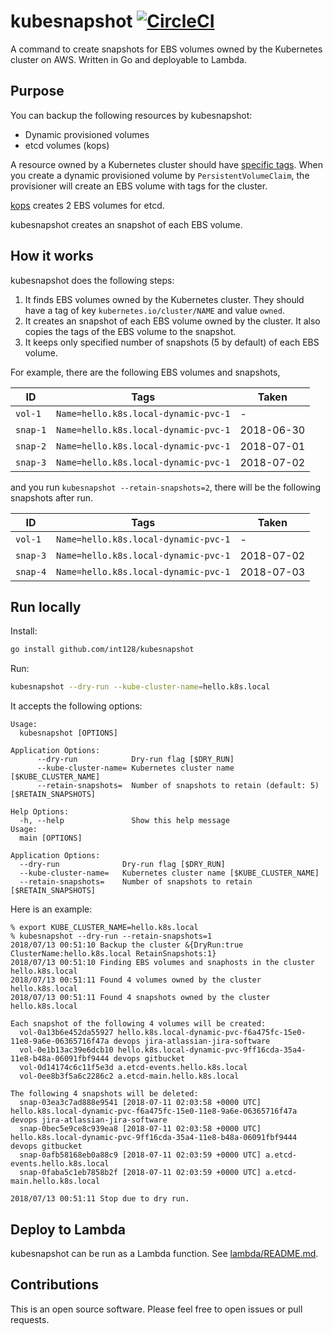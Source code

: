 # kubesnapshot [![CircleCI](https://circleci.com/gh/int128/kubesnapshot.svg?style=shield)](https://circleci.com/gh/int128/kubesnapshot)

A command to create snapshots for EBS volumes owned by the Kubernetes cluster on AWS.
Written in Go and deployable to Lambda.


## Purpose

You can backup the following resources by kubesnapshot:

- Dynamic provisioned volumes
- etcd volumes (kops)

A resource owned by a Kubernetes cluster should have [specific tags](https://github.com/kubernetes/kubernetes/blob/master/pkg/cloudprovider/providers/aws/tags.go).
When you create a dynamic provisioned volume by `PersistentVolumeClaim`, the provisioner will create an EBS volume with tags for the cluster.

[kops](https://github.com/kubernetes/kops) creates 2 EBS volumes for etcd.

kubesnapshot creates an snapshot of each EBS volume.


## How it works

kubesnapshot does the following steps:

1.  It finds EBS volumes owned by the Kubernetes cluster.
    They should have a tag of key `kubernetes.io/cluster/NAME` and value `owned`.
2.  It creates an snapshot of each EBS volume owned by the cluster.
    It also copies the tags of the EBS volume to the snapshot.
3.  It keeps only specified number of snapshots (5 by default) of each EBS volume.

For example, there are the following EBS volumes and snapshots,

ID       | Tags                                 | Taken
---------|--------------------------------------|------
`vol-1`  | `Name=hello.k8s.local-dynamic-pvc-1` | -
`snap-1` | `Name=hello.k8s.local-dynamic-pvc-1` | 2018-06-30
`snap-2` | `Name=hello.k8s.local-dynamic-pvc-1` | 2018-07-01
`snap-3` | `Name=hello.k8s.local-dynamic-pvc-1` | 2018-07-02

and you run `kubesnapshot --retain-snapshots=2`,
there will be the following snapshots after run.

ID       | Tags                                 | Taken
---------|--------------------------------------|------
`vol-1`  | `Name=hello.k8s.local-dynamic-pvc-1` | -
`snap-3` | `Name=hello.k8s.local-dynamic-pvc-1` | 2018-07-02
`snap-4` | `Name=hello.k8s.local-dynamic-pvc-1` | 2018-07-03


## Run locally

Install:

```sh
go install github.com/int128/kubesnapshot
```

Run:

```sh
kubesnapshot --dry-run --kube-cluster-name=hello.k8s.local
```

It accepts the following options:

```
Usage:
  kubesnapshot [OPTIONS]

Application Options:
      --dry-run            Dry-run flag [$DRY_RUN]
      --kube-cluster-name= Kubernetes cluster name [$KUBE_CLUSTER_NAME]
      --retain-snapshots=  Number of snapshots to retain (default: 5) [$RETAIN_SNAPSHOTS]

Help Options:
  -h, --help               Show this help message
Usage:
  main [OPTIONS]

Application Options:
  --dry-run              Dry-run flag [$DRY_RUN]
  --kube-cluster-name=   Kubernetes cluster name [$KUBE_CLUSTER_NAME]
  --retain-snapshots=    Number of snapshots to retain [$RETAIN_SNAPSHOTS]
```

Here is an example:

```
% export KUBE_CLUSTER_NAME=hello.k8s.local
% kubesnapshot --dry-run --retain-snapshots=1
2018/07/13 00:51:10 Backup the cluster &{DryRun:true ClusterName:hello.k8s.local RetainSnapshots:1}
2018/07/13 00:51:10 Finding EBS volumes and snaphosts in the cluster hello.k8s.local
2018/07/13 00:51:11 Found 4 volumes owned by the cluster hello.k8s.local
2018/07/13 00:51:11 Found 4 snapshots owned by the cluster hello.k8s.local

Each snapshot of the following 4 volumes will be created:
  vol-0a13b6e452da55927 hello.k8s.local-dynamic-pvc-f6a475fc-15e0-11e8-9a6e-06365716f47a devops jira-atlassian-jira-software
  vol-0e1b13ac39e6dcb10 hello.k8s.local-dynamic-pvc-9ff16cda-35a4-11e8-b48a-06091fbf9444 devops gitbucket
  vol-0d14174c6c11f5e3d a.etcd-events.hello.k8s.local
  vol-0ee8b3f5a6c2286c2 a.etcd-main.hello.k8s.local

The following 4 snapshots will be deleted:
  snap-03ea3c7ad888e9541 [2018-07-11 02:03:58 +0000 UTC] hello.k8s.local-dynamic-pvc-f6a475fc-15e0-11e8-9a6e-06365716f47a devops jira-atlassian-jira-software
  snap-0bec5e9ce8c939ea8 [2018-07-11 02:03:58 +0000 UTC] hello.k8s.local-dynamic-pvc-9ff16cda-35a4-11e8-b48a-06091fbf9444 devops gitbucket
  snap-0afb58168eb0a88c9 [2018-07-11 02:03:59 +0000 UTC] a.etcd-events.hello.k8s.local
  snap-0faba5c1eb7858b2f [2018-07-11 02:03:59 +0000 UTC] a.etcd-main.hello.k8s.local

2018/07/13 00:51:11 Stop due to dry run.
```


## Deploy to Lambda

kubesnapshot can be run as a Lambda function.
See [lambda/README.md](lambda/README.md).


## Contributions

This is an open source software.
Please feel free to open issues or pull requests.
